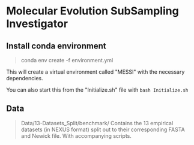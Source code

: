 # Molecular Evolution SubSampling Investigator

## Install conda environment
> conda env create -f environment.yml

This will create a virtual environment called "MESSI" with the necessary dependencies.

You can also start this from the "Initialize.sh" file with ```bash Initialize.sh```

## Data

> Data/13-Datasets_Split/benchmark/
Contains the 13 empirical datasets (in NEXUS format) split out to their corresponding FASTA and Newick file. With accompanying scripts.



